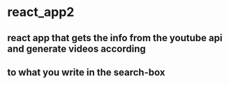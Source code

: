 # react_app2

## react app that gets the info from the youtube api and generate videos according
## to what you write in the search-box
